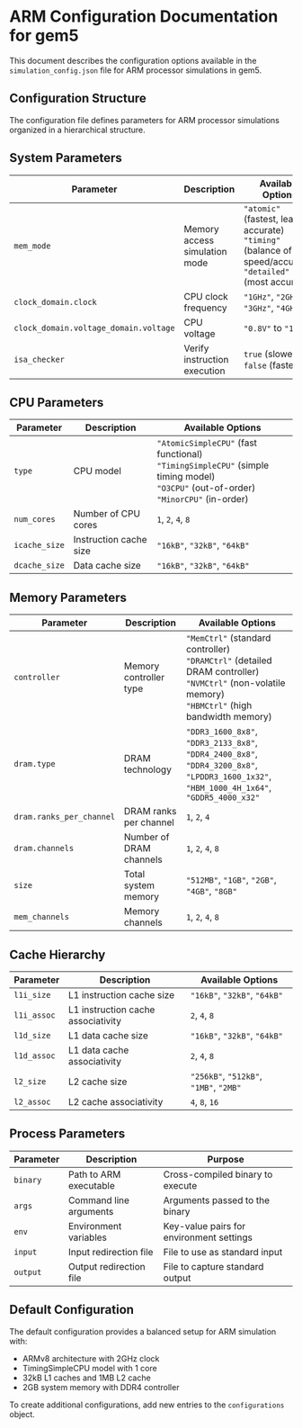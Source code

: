 # ARM Configuration Documentation for gem5

This document describes the configuration options available in the `simulation_config.json` file for ARM processor simulations in gem5.

## Configuration Structure

The configuration file defines parameters for ARM processor simulations organized in a hierarchical structure.

## System Parameters

| Parameter | Description | Available Options |
|-----------|-------------|-------------------|
| `mem_mode` | Memory access simulation mode | `"atomic"` (fastest, least accurate)<br>`"timing"` (balance of speed/accuracy)<br>`"detailed"` (most accurate) |
| `clock_domain.clock` | CPU clock frequency | `"1GHz"`, `"2GHz"`, `"3GHz"`, `"4GHz"` |
| `clock_domain.voltage_domain.voltage` | CPU voltage | `"0.8V"` to `"1.2V"` |
| `isa_checker` | Verify instruction execution | `true` (slower), `false` (faster) |

## CPU Parameters

| Parameter | Description | Available Options |
|-----------|-------------|-------------------|
| `type` | CPU model | `"AtomicSimpleCPU"` (fast functional)<br>`"TimingSimpleCPU"` (simple timing model)<br>`"O3CPU"` (out-of-order)<br>`"MinorCPU"` (in-order) |
| `num_cores` | Number of CPU cores | `1`, `2`, `4`, `8` |
| `icache_size` | Instruction cache size | `"16kB"`, `"32kB"`, `"64kB"` |
| `dcache_size` | Data cache size | `"16kB"`, `"32kB"`, `"64kB"` |

## Memory Parameters

| Parameter | Description | Available Options |
|-----------|-------------|-------------------|
| `controller` | Memory controller type | `"MemCtrl"` (standard controller)<br>`"DRAMCtrl"` (detailed DRAM controller)<br>`"NVMCtrl"` (non-volatile memory)<br>`"HBMCtrl"` (high bandwidth memory)|
| `dram.type` | DRAM technology | `"DDR3_1600_8x8"`, `"DDR3_2133_8x8"`, `"DDR4_2400_8x8"`, `"DDR4_3200_8x8"`, `"LPDDR3_1600_1x32"`, `"HBM_1000_4H_1x64"`, `"GDDR5_4000_x32"` |
| `dram.ranks_per_channel` | DRAM ranks per channel | `1`, `2`, `4` |
| `dram.channels` | Number of DRAM channels | `1`, `2`, `4`, `8` |
| `size` | Total system memory | `"512MB"`, `"1GB"`, `"2GB"`, `"4GB"`, `"8GB"` |
| `mem_channels` | Memory channels | `1`, `2`, `4`, `8` |

## Cache Hierarchy

| Parameter | Description | Available Options |
|-----------|-------------|-------------------|
| `l1i_size` | L1 instruction cache size | `"16kB"`, `"32kB"`, `"64kB"` |
| `l1i_assoc` | L1 instruction cache associativity | `2`, `4`, `8` |
| `l1d_size` | L1 data cache size | `"16kB"`, `"32kB"`, `"64kB"` |
| `l1d_assoc` | L1 data cache associativity | `2`, `4`, `8` |
| `l2_size` | L2 cache size | `"256kB"`, `"512kB"`, `"1MB"`, `"2MB"` |
| `l2_assoc` | L2 cache associativity | `4`, `8`, `16` |

## Process Parameters

| Parameter | Description | Purpose |
|-----------|-------------|---------|
| `binary` | Path to ARM executable | Cross-compiled binary to execute |
| `args` | Command line arguments | Arguments passed to the binary |
| `env` | Environment variables | Key-value pairs for environment settings |
| `input` | Input redirection file | File to use as standard input |
| `output` | Output redirection file | File to capture standard output |

## Default Configuration

The default configuration provides a balanced setup for ARM simulation with:
- ARMv8 architecture with 2GHz clock
- TimingSimpleCPU model with 1 core
- 32kB L1 caches and 1MB L2 cache
- 2GB system memory with DDR4 controller

To create additional configurations, add new entries to the `configurations` object.
